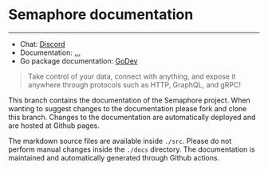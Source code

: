 # Semaphore documentation

----

- Chat: [Discord](https://chat.jexia.com)
- Documentation: [...]()
- Go package documentation: [GoDev](https://pkg.go.dev/github.com/jexia/semaphore)

> Take control of your data, connect with anything, and expose it anywhere through protocols such as HTTP, GraphQL, and gRPC!

This branch contains the documentation of the Semaphore project.
When wanting to suggest changes to the documentation please fork and clone this branch.
Changes to the documentation are automatically deployed and are hosted at Github pages.

The markdown source files are available inside `./src`.
Please do not perform manual changes inside the `./docs` directory.
The documentation is maintained and automatically generated through Github actions.